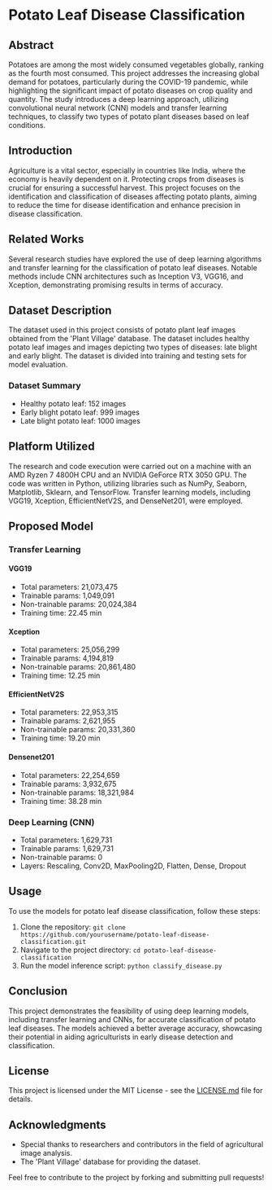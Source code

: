 # Potato Leaf Disease Classification

## Abstract

Potatoes are among the most widely consumed vegetables globally, ranking as the fourth most consumed. This project addresses the increasing global demand for potatoes, particularly during the COVID-19 pandemic, while highlighting the significant impact of potato diseases on crop quality and quantity. The study introduces a deep learning approach, utilizing convolutional neural network (CNN) models and transfer learning techniques, to classify two types of potato plant diseases based on leaf conditions.

## Introduction

Agriculture is a vital sector, especially in countries like India, where the economy is heavily dependent on it. Protecting crops from diseases is crucial for ensuring a successful harvest. This project focuses on the identification and classification of diseases affecting potato plants, aiming to reduce the time for disease identification and enhance precision in disease classification.

## Related Works

Several research studies have explored the use of deep learning algorithms and transfer learning for the classification of potato leaf diseases. Notable methods include CNN architectures such as Inception V3, VGG16, and Xception, demonstrating promising results in terms of accuracy.

## Dataset Description

The dataset used in this project consists of potato plant leaf images obtained from the 'Plant Village' database. The dataset includes healthy potato leaf images and images depicting two types of diseases: late blight and early blight. The dataset is divided into training and testing sets for model evaluation.

### Dataset Summary

- Healthy potato leaf: 152 images
- Early blight potato leaf: 999 images
- Late blight potato leaf: 1000 images

## Platform Utilized

The research and code execution were carried out on a machine with an AMD Ryzen 7 4800H CPU and an NVIDIA GeForce RTX 3050 GPU. The code was written in Python, utilizing libraries such as NumPy, Seaborn, Matplotlib, Sklearn, and TensorFlow. Transfer learning models, including VGG19, Xception, EfficientNetV2S, and DenseNet201, were employed.

## Proposed Model

### Transfer Learning

#### VGG19

- Total parameters: 21,073,475
- Trainable params: 1,049,091
- Non-trainable params: 20,024,384
- Training time: 22.45 min

#### Xception

- Total parameters: 25,056,299
- Trainable params: 4,194,819
- Non-trainable params: 20,861,480
- Training time: 12.25 min

#### EfficientNetV2S

- Total parameters: 22,953,315
- Trainable params: 2,621,955
- Non-trainable params: 20,331,360
- Training time: 19.20 min

#### Densenet201

- Total parameters: 22,254,659
- Trainable params: 3,932,675
- Non-trainable params: 18,321,984
- Training time: 38.28 min

### Deep Learning (CNN)

- Total parameters: 1,629,731
- Trainable params: 1,629,731
- Non-trainable params: 0
- Layers: Rescaling, Conv2D, MaxPooling2D, Flatten, Dense, Dropout

## Usage

To use the models for potato leaf disease classification, follow these steps:

1. Clone the repository: `git clone https://github.com/yourusername/potato-leaf-disease-classification.git`
2. Navigate to the project directory: `cd potato-leaf-disease-classification`
3. Run the model inference script: `python classify_disease.py`

## Conclusion

This project demonstrates the feasibility of using deep learning models, including transfer learning and CNNs, for accurate classification of potato leaf diseases. The models achieved a better average accuracy, showcasing their potential in aiding agriculturists in early disease detection and classification.

## License

This project is licensed under the MIT License - see the [LICENSE.md](LICENSE.md) file for details.

## Acknowledgments

- Special thanks to researchers and contributors in the field of agricultural image analysis.
- The 'Plant Village' database for providing the dataset.

Feel free to contribute to the project by forking and submitting pull requests!

